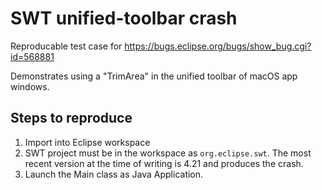 # SWT unified-toolbar crash

Reproducable test case for https://bugs.eclipse.org/bugs/show_bug.cgi?id=568881

Demonstrates using a "TrimArea" in the unified toolbar of macOS app windows.

## Steps to reproduce

1. Import into Eclipse workspace
2. SWT project must be in the workspace as `org.eclipse.swt`.
   The most recent version at the time of writing is 4.21 and produces the crash.
3. Launch the Main class as Java Application.
